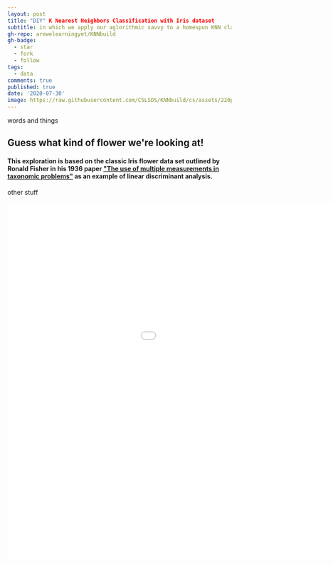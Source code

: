 ```yaml
---
layout: post
title: "DIY" K Nearest Neighbors Classification with Iris dataset
subtitle: in which we apply our aglorithmic savvy to a homespun KNN class
gh-repo: arewelearningyet/KNNbuild
gh-badge:
  - star
  - fork
  - follow
tags:
  - data
comments: true
published: true
date: '2020-07-30'
image: https://raw.githubusercontent.com/CSLSDS/KNNbuild/cs/assets/220px-KnnClassification.svg.png?raw=true
---
```


words and things

## Guess what kind of flower we're looking at!

#### This exploration is based on the classic Iris flower data set outlined by Ronald Fisher in his 1936 paper ["The use of multiple measurements in taxonomic problems"](http://digital.library.adelaide.edu.au/coll/special//fisher/138.pdf) as an example of linear discriminant analysis.

other stuff

<iframe width="1200" height="800" frameborder="0" scrolling="no" src="//plotly.com/~cslsds/1.embed"></iframe>
